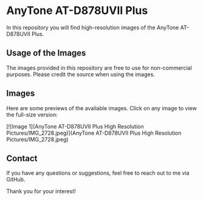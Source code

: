 # AnyTone AT-D878UVII Plus

In this repository you will find high-resolution images of the AnyTone AT-D878UVII Plus. 

## Usage of the Images

The images provided in this repository are free to use for non-commercial purposes. Please credit the source when using the images.

## Images

Here are some previews of the available images. Click on any image to view the full-size version:

[![Image 1](AnyTone AT-D878UVII Plus High Resolution Pictures/IMG_2728.jpeg)](AnyTone AT-D878UVII Plus High Resolution Pictures/IMG_2728.jpeg)

## Contact

If you have any questions or suggestions, feel free to reach out to me via GitHub.

Thank you for your interest!